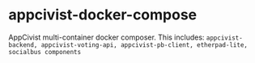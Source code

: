 # appcivist-docker-compose
AppCivist multi-container docker composer. This includes: `appcivist-backend, appcivist-voting-api, appcivist-pb-client, etherpad-lite, socialbus components`
